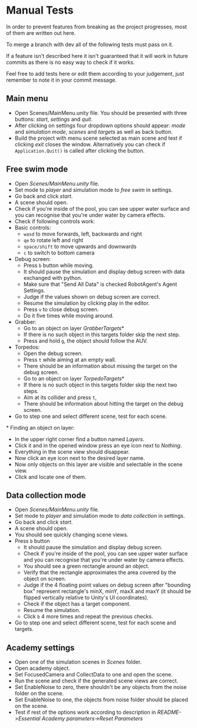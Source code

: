 # Manual Tests

In order to prevent features from breaking as the project progresses, most of them are written out here. 

To merge a branch with dev all of the following tests must pass on it. 

If a feature isn't described here it isn't guaranteed that it will work in future commits as there is no easy way to check if it works. 

Feel free to add tests here or edit them according to your judgement, just remember to note it in your commit message.

## Main menu
- Open Scenes/MainMenu.unity file. You should be presented with three buttons: *start*, *settings* and *quit*.
- After clicking on settings four dropdown options should appear: *mode* and *simulation mode*, *scenes* and *targets* as well as back button.
- Build the project with menu scene selected as main scene and test if clicking *exit* closes the window. Alternatively you can check if `Application.Quit()` is called after clicking the button.

## Free swim mode
- Open *Scenes/MainMenu.unity* file.
- Set mode to *player* and simulation mode to *free swim* in settings.
- Go back and click *start*.
- A scene should open.
- Check if you're inside of the pool, you can see upper water surface and you can recognise that you're under water by camera effects.
- Check if following controls work:
- Basic controls:
	- `wasd` to move forwards, left, backwards and right
	- `qe` to rotate left and right
	- `space/shift` to move upwards and downwards
	- `c` to switch to bottom camera
- Debug screen:
	- Press `b` button while moving.
	- It should pause the simulation and display debug screen with data exchanged with python. 
	- Make sure that "Send All Data" is checked RobotAgent's Agent Settings.
	- Judge if the values shown on debug screen are correct. 
	- Resume the simulation by clicking play in the editor.
	- Press `v` to close debug screen.
	- Do it five times while moving around.
- Grabber:
	- Go to an object on layer *GrabberTargets*\*
	- If there is no such object in this targets folder skip the next step.
	- Press and hold `g`, the object should follow the AUV.
- Torpedos:
	- Open the debug screen.
	- Press `t` while aiming at an empty wall.
	- There should be an information about missing the target on the debug screen.
	- Go to an object on layer *TorpedoTargets*\*
	- If there is no such object in this targets folder skip the next two steps.
	- Aim at its collider and press `t`, 
	- There should be information about hitting the target on the debug screen.
- Go to step one and select different scene, test for each scene.

\* Finding an object on layer:
- In the upper right corner find a button named *Layers*.
- Click it and in the opened window press an eye icon next to *Nothing*.
- Everything in the scene view should disappear.
- Now click an eye icon next to the desired layer name.
- Now only objects on this layer are visible and selectable in the scene view.
- Click and locate one of them.

## Data collection mode
- Open *Scenes/MainMenu.unity* file.
- Set mode to *player* and simulation mode to *data collection* in settings.
- Go back and click *start*.
- A scene should open.
- You should see quickly changing scene views.
- Press `b` button
	- It should pause the simulation and display debug screen.
	- Check if you're inside of the pool, you can see upper water surface and you can recognise that you're under water by camera effects.
	- You should see a green rectangle around an object.
	- Verify that the rectangle approximates the area covered by the object on screen. 
	- Judge if the 4 floating point values on debug screen after "bounding box" represent rectangle's minX, minY, maxX and maxY
	  (it should be flipped vertically relative to Unity's UI coordinates).
	- Check if the object has a target component. 
	- Resume the simulation.
	- Click `b` 4 more times and repeat the previous checks.
- Go to step one and select different scene, test for each scene and targets.

## Academy settings
- Open one of the simulation scenes in *Scenes* folder.
- Open academy object.
- Set FocusedCamera and CollectData to one and open the scene.
- Run the scene and check if the generated scene views are correct.
- Set EnableNoise to zero, there shouldn't be any objects from the noise folder on the scene.
- Set EnableNoise to one, the objects from noise folder should be placed on the scene. 
- Test if rest of the options work according to description in *README->Essential Academy parameters->Reset Parameters*
